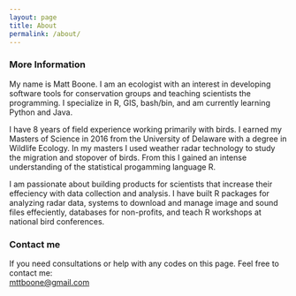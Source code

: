 ```yaml
---
layout: page
title: About
permalink: /about/
---
```




### More Information
My name is Matt Boone. I am an ecologist with an interest in developing software tools for conservation groups and teaching scientists the programming. I specialize in R, GIS, bash/bin, and am currently learning Python and Java.

I have 8 years of field experience working primarily with birds. I earned my Masters of Science in 2016 from the University of Delaware with a degree in Wildlife Ecology. In my masters I used weather radar technology to study the migration and stopover of birds. From this I gained an intense understanding of the statistical progamming language R.  

I am passionate about building products for scientists that increase their effeciency with data collection and analysis. I have built R packages for analyzing radar data, systems to download and manage image and sound files effeciently, databases for non-profits, and teach R workshops at national bird conferences.


### Contact me
If you need consultations or help with any codes on this page. Feel free to contact me:  
[mttboone@gmail.com](mailto:mttboone@gmail.com)
